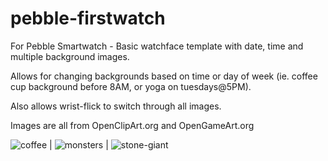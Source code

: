pebble-firstwatch
=================

For Pebble Smartwatch - Basic watchface template with date, time and multiple background images.

Allows for changing backgrounds based on time or day of week (ie. coffee cup background before 8AM, or yoga on tuesdays@5PM).

Also allows wrist-flick to switch through all images.

Images are all from OpenClipArt.org and OpenGameArt.org

![coffee](https://github.com/mhungerford/pebble-firstwatch/raw/master/resources/images/coffee.png) |
![monsters](https://github.com/mhungerford/pebble-firstwatch/raw/master/resources/images/monsters.png) |
![stone-giant](https://github.com/mhungerford/pebble-firstwatch/raw/master/resources/images/stone-giant.png)

